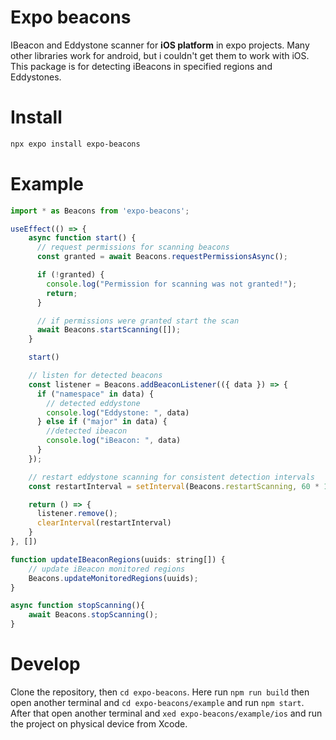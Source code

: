 # Expo beacons
IBeacon and Eddystone scanner for **iOS platform** in expo projects. Many other libraries work for android, but i couldn't get them to work with iOS. This package is for detecting iBeacons in specified regions and Eddystones.

# Install
```sh
npx expo install expo-beacons
```

# Example
```js
import * as Beacons from 'expo-beacons';

useEffect(() => {
    async function start() {
      // request permissions for scanning beacons
      const granted = await Beacons.requestPermissionsAsync();

      if (!granted) {
        console.log("Permission for scanning was not granted!");
        return;
      }

      // if permissions were granted start the scan
      await Beacons.startScanning([]);
    }

    start()

    // listen for detected beacons
    const listener = Beacons.addBeaconListener(({ data }) => {
      if ("namespace" in data) {
        // detected eddystone
        console.log("Eddystone: ", data)
      } else if ("major" in data) {
        //detected ibeacon
        console.log("iBeacon: ", data)
      }
    });

    // restart eddystone scanning for consistent detection intervals
    const restartInterval = setInterval(Beacons.restartScanning, 60 * 1000);

    return () => {
      listener.remove();
      clearInterval(restartInterval)
    }
}, [])

function updateIBeaconRegions(uuids: string[]) {
    // update iBeacon monitored regions
    Beacons.updateMonitoredRegions(uuids);
}

async function stopScanning(){
    await Beacons.stopScanning();
}
```

# Develop
Сlone the repository, then `cd expo-beacons`. Here run `npm run build` then open another terminal and `cd expo-beacons/example` and run `npm start`. After that open another terminal and `xed expo-beacons/example/ios` and run the project on physical device from Xcode.